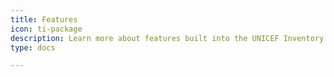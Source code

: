 ```yaml
---
title: Features
icon: ti-package
description: Learn more about features built into the UNICEF Inventory theme.
type: docs

---
```


